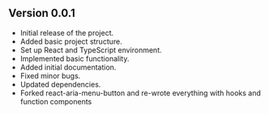 ## Version 0.0.1
- Initial release of the project.
- Added basic project structure.
- Set up React and TypeScript environment.
- Implemented basic functionality.
- Added initial documentation.
- Fixed minor bugs.
- Updated dependencies.
- Forked react-aria-menu-button and re-wrote everything with hooks and function components
